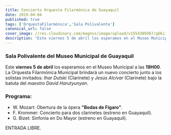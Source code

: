 ```yaml
---
title: Concierto Orquesta Filarmónica de Guayaquil
date: 2019-04-04
published: true
tags: ['OrquestaFilarmónica','Sala Polivalente']
canonical_url: false
cover_image: //res.cloudinary.com/magnvs/image/upload/v1554389367/gb6iibusk1yadc1dypbg.jpg
description: "Este viernes 5 de abril los esperamos en el Museo Municipal a las 19H00. La Orquesta brindará un nuevo concierto junto a los solistas invitados: Ihar Dutski (Clarinete) y Jesús Alcívar (Clarinete) bajo la batuta del Maestro David Harutyunyan."
---
```

### Sala Polivalente del Museo Municipal de Guayaquil

Este **viernes 5 de abril** los esperamos en el Museo Municipal a las **19H00**. La Orquesta Filarmónica Municipal brindará un nuevo concierto junto a los solistas invitados: *Ihar Dutski* (Clarinete) y *Jesús Alcívar* (Clarinete) bajo la batuta del *maestro David Harutyunyan*.

### Programa:

- W. Mozart: Obertura de la ópera **"Bodas de Fígaro"**.
- F. Krommer: Concierto para dos clarinetes (estreno en Guayaquil).
- G. Bizet: Sinfonía en Do Mayor (estreno en Guayaquil).

ENTRADA LIBRE.
